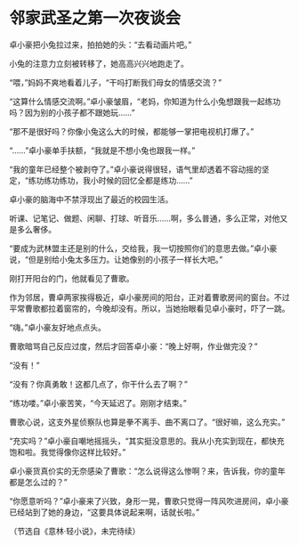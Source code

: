 # 邻家武圣之第一次夜谈会

卓小豪把小兔拉过来，拍拍她的头：“去看动画片吧。”

小兔的注意力立刻被转移了，她高高兴兴地跑走了。

“喂，”妈妈不爽地看着儿子，“干吗打断我们母女的情感交流？”

“这算什么情感交流啊。”卓小豪皱眉，“老妈，你知道为什么小兔想跟我一起练功吗？因为别的小孩子都不跟她玩……”

“那不是很好吗？你像小兔这么大的时候，都能够一掌把电视机打爆了。”

“……”卓小豪单手扶额，“我就是不想小兔也跟我一样。”

“我的童年已经整个被剥夺了。”卓小豪说得很轻，语气里却透着不容动摇的坚定，“练功练功练功，我小时候的回忆全都是练功……”

卓小豪的脑海中不禁浮现出了最近的校园生活。

听课、记笔记、做题、闲聊、打球、听音乐……啊，多么普通，多么正常，对他又是多么奢侈。

“要成为武林盟主还是别的什么，交给我，我一切按照你们的意思去做。”卓小豪说，“但是别给小兔太多压力。让她像别的小孩子一样长大吧。”

刚打开阳台的门，他就看见了曹歌。

作为邻居，曹卓两家挨得极近，卓小豪房间的阳台，正对着曹歌房间的窗台。不过平常曹歌都拉着窗帘的，今晚却没有。所以，当她抬眼看见卓小豪时，吓了一跳。

“嗨。”卓小豪友好地点点头。

曹歌暗骂自己反应过度，然后才回答卓小豪：“晚上好啊，作业做完没？”

“没有！”

“没有？你真勇敢！这都几点了，你干什么去了啊？”

“练功喽。”卓小豪苦笑，“今天延迟了。刚刚才结束。”

曹歌心说，这支外星侦察队也算是拳不离手、曲不离口了。“很好嘛，这么充实。”

“充实吗？”卓小豪自嘲地摇摇头，“其实挺没意思的。我从小充实到现在，都快充饱和啦。我觉得像你这样比较好。”

卓小豪货真价实的无奈感染了曹歌：“怎么说得这么惨啊？来，告诉我，你的童年都是怎么过的？”

“你愿意听吗？”卓小豪来了兴致，身形一晃，曹歌只觉得一阵风吹进房间，卓小豪已经站到了她的身边，“这要具体说起来啊，话就长啦。”

（节选自《意林·轻小说》，未完待续）